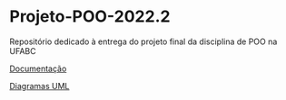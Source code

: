 # Projeto-POO-2022.2
Repositório dedicado à entrega do projeto final da disciplina de POO na UFABC

[Documentação](https://tinyurl.com/oppufabc)

[Diagramas UML](https://drive.google.com/file/d/1U2tUrDYn-d5zEaRRL1q4bMDcp33AjokS/view?usp=sharing) 
